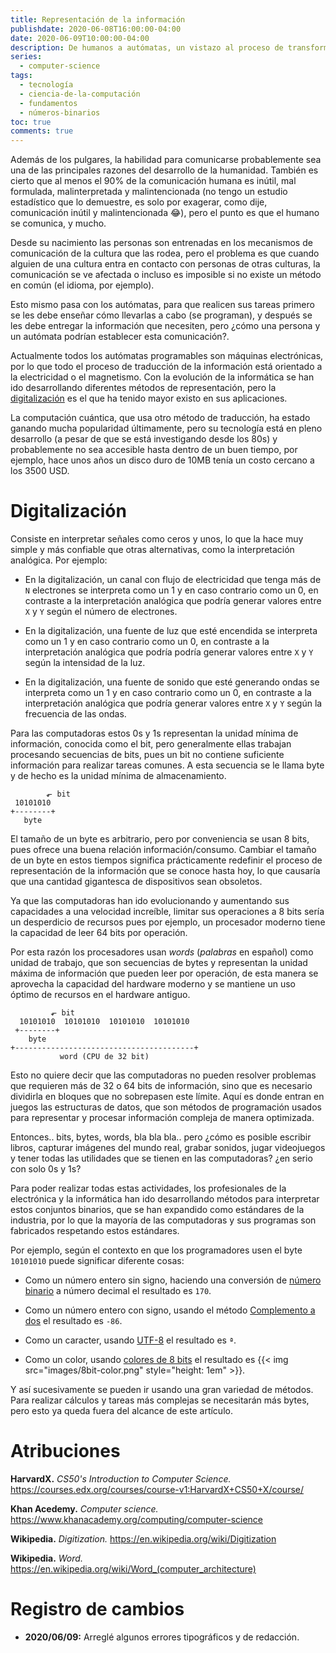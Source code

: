 ```yaml
---
title: Representación de la información
publishdate: 2020-06-08T16:00:00-04:00
date: 2020-06-09T10:00:00-04:00
description: De humanos a autómatas, un vistazo al proceso de transformar la información en algo que las computadoras puedan entender.
series:
  - computer-science
tags:
  - tecnología
  - ciencia-de-la-computación
  - fundamentos
  - números-binarios
toc: true
comments: true
---
```


Además de los pulgares, la habilidad para comunicarse probablemente sea una de
las principales razones del desarrollo de la humanidad. También es cierto que
al menos el 90% de la comunicación humana es inútil, mal formulada,
malinterpretada y malintencionada (no tengo un estudio estadístico que lo
demuestre, es solo por exagerar, como dije, comunicación inútil y
malintencionada 😂), pero el punto es que el humano se comunica, y mucho.

Desde su nacimiento las personas son entrenadas en los mecanismos de
comunicación de la cultura que las rodea, pero el problema es que cuando
alguien de una cultura entra en contacto con personas de otras culturas, la
comunicación se ve afectada o incluso es imposible si no existe un método en
común (el idioma, por ejemplo).

Esto mismo pasa con los autómatas, para que realicen sus tareas primero se les
debe enseñar cómo llevarlas a cabo (se programan), y después se les debe
entregar la información que necesiten, pero ¿cómo una persona y un autómata
podrían establecer esta comunicación?.

Actualmente todos los autómatas programables son máquinas electrónicas, por lo
que todo el proceso de traducción de la información está orientado a la
electricidad o el magnetismo. Con la evolución de la informática se han ido
desarrollando diferentes métodos de representación, pero la
[digitalización](#digitalización) es el que ha tenido mayor existo en sus
aplicaciones.

La computación cuántica, que usa otro método de traducción, ha estado ganando
mucha popularidad últimamente, pero su tecnología está en pleno desarrollo (a
pesar de que se está investigando desde los 80s) y probablemente no sea
accesible hasta dentro de un buen tiempo, por ejemplo, hace unos años un disco
duro de 10MB tenía un costo cercano a los 3500 USD.

# Digitalización

Consiste en interpretar señales como ceros y unos, lo que la hace muy simple y
más confiable que otras alternativas, como la interpretación analógica. Por
ejemplo:

* En la digitalización, un canal con flujo de electricidad que tenga más de `N`
  electrones se interpreta como un 1 y en caso contrario como un 0, en
  contraste a la interpretación analógica que podría generar valores entre `X`
  y `Y` según el número de electrones.

* En la digitalización, una fuente de luz que esté encendida se interpreta como
  un 1 y en caso contrario como un 0, en contraste a la interpretación
  analógica que podría podría generar valores entre `X` y `Y` según la
  intensidad de la luz.

* En la digitalización, una fuente de sonido que esté generando ondas se
  interpreta como un 1 y en caso contrario como un 0, en contraste a la
  interpretación analógica que podría generar valores entre `X` y `Y` según la
  frecuencia de las ondas.

Para las computadoras estos 0s y 1s representan la unidad mínima de
información, conocida como el bit, pero generalmente ellas trabajan procesando
secuencias de bits, pues un bit no contiene suficiente información para
realizar tareas comunes. A esta secuencia se le llama byte y de hecho es la
unidad mínima de almacenamiento.

```
        ⬐ bit
 10101010
+--------+
   byte
```

El tamaño de un byte es arbitrario, pero por conveniencia se usan 8 bits, pues
ofrece una buena relación información/consumo. Cambiar el tamaño de un byte en
estos tiempos significa prácticamente redefinir el proceso de representación de
la información que se conoce hasta hoy, lo que causaría que una cantidad
gigantesca de dispositivos sean obsoletos.

Ya que las computadoras han ido evolucionando y aumentando sus capacidades a
una velocidad increíble, limitar sus operaciones a 8 bits sería un desperdicio
de recursos pues por ejemplo, un procesador moderno tiene la capacidad de leer
64 bits por operación.

Por esta razón los procesadores usan *words* (*palabras* en español) como
unidad de trabajo, que son secuencias de bytes y representan la unidad máxima
de información que pueden leer por operación, de esta manera se aprovecha la
capacidad del hardware moderno y se mantiene un uso óptimo de recursos en el
hardware antiguo.

```
         ⬐ bit
  10101010  10101010  10101010  10101010
 +--------+
    byte
+----------------------------------------+
           word (CPU de 32 bit)
```

Esto no quiere decir que las computadoras no pueden resolver problemas que
requieren más de 32 o 64 bits de información, sino que es necesario dividirla
en bloques que no sobrepasen este límite. Aquí es donde entran en juegos las
estructuras de datos, que son métodos de programación usados para representar y
procesar información compleja de manera optimizada.

Entonces.. bits, bytes, words, bla bla bla.. pero ¿cómo es posible escribir
libros, capturar imágenes del mundo real, grabar sonidos, jugar videojuegos y
tener todas las utilidades que se tienen en las computadoras? ¿en serio con
solo 0s y 1s?

Para poder realizar todas estas actividades, los profesionales de la
electrónica y la informática han ido desarrollando métodos para interpretar
estos conjuntos binarios, que se han expandido como estándares de la industria,
por lo que la mayoría de las computadoras y sus programas son fabricados
respetando estos estándares.

Por ejemplo, según el contexto en que los programadores usen el byte `10101010`
puede significar diferente cosas:

* Como un número entero sin signo, haciendo una conversión de [número binario](./../../../math/numeral-systems/binary/)
  a número decimal el resultado es `170`.

* Como un número entero con signo, usando el método [Complemento a dos](./../twos-complement/)
  el resultado es `-86`.

* Como un caracter, usando [UTF-8](./../text-encoding/) el resultado es `ª`.

* Como un color, usando [colores de 8 bits](https://en.wikipedia.org/wiki/8-bit_color)
  el resultado es {{< img src="images/8bit-color.png" style="height: 1em" >}}.

Y así sucesivamente se pueden ir usando una gran variedad de métodos. Para
realizar cálculos y tareas más complejas se necesitarán más bytes, pero esto ya
queda fuera del alcance de este artículo.

# Atribuciones

**HarvardX.** *CS50's Introduction to Computer Science.* <https://courses.edx.org/courses/course-v1:HarvardX+CS50+X/course/>

**Khan Acedemy.** *Computer science.* <https://www.khanacademy.org/computing/computer-science>

**Wikipedia.** *Digitization.* <https://en.wikipedia.org/wiki/Digitization>

**Wikipedia.** *Word.* <https://en.wikipedia.org/wiki/Word_(computer_architecture)>

# Registro de cambios

* **2020/06/09:** Arreglé algunos errores tipográficos y de redacción.

